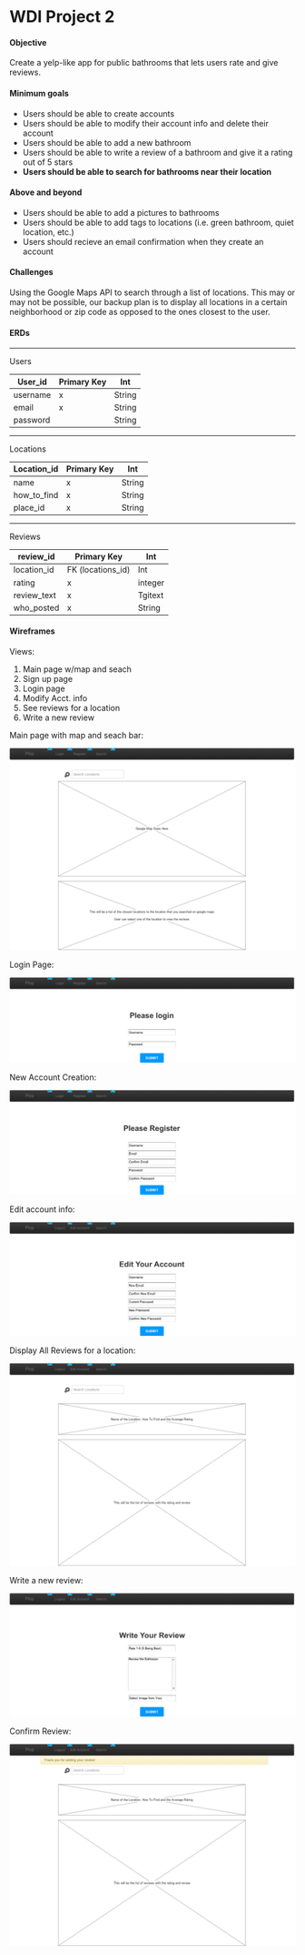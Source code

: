 # WDI Project 2

#### Objective

Create a yelp-like app for public bathrooms that lets users rate and give reviews.  

#### Minimum goals

+ Users should be able to create accounts
+ Users should be able to modify their account info and delete their account
+ Users should be able to add a new bathroom
+ Users should be able to write a review of a bathroom and give it a rating out of 5 stars
+ **Users should be able to search for bathrooms near their location**

#### Above and beyond

+ Users should be able to add a pictures to bathrooms
+ Users should be able to add tags to locations (i.e. green bathroom, quiet location, etc.)
+ Users should recieve an email confirmation when they create an account

#### Challenges

Using the Google Maps API to search through a list of locations.  This may or may not be possible, our backup plan is to display all locations in a certain neighborhood or zip code as opposed to the ones closest to the user.

#### ERDs
----

Users

|User_id   | Primary Key  |Int |
|---|---|---|
|username   | x  | String  |
|email   | x  | String  |
|password   |   | String  |

----

Locations

| Location_id  | Primary Key   |  Int |
|---|---|---|
|name   |  x | String  |
|how_to_find   |  x | String  |
|place_id   |x   |String   |

----

Reviews

|review_id   | Primary Key   | Int  |
|---|---|---|
|location_id   |FK (locations_id)   |Int   |
|rating   | x  | integer |
|review_text   | x  | Tgitext  |
|who_posted   | x  | String  |

#### Wireframes

Views:
1. Main page w/map and seach
2. Sign up page
3. Login page
4. Modify Acct. info
5. See reviews for a location
6. Write a new review

Main page with map and seach bar:

![main page](summaryimgs/main.png)

Login Page:

![login page](summaryimgs/login.png)

New Account Creation:

![new account](summaryimgs/register.png)

Edit account info:

![edit info](summaryimgs/edit_account.png)


Display All Reviews for a location:

![reviews](summaryimgs/review.png)

Write a new review:

![new review](summaryimgs/write_a_review.png)

Confirm Review:

![confirm](summaryimgs/confirmation_of_review.png)
